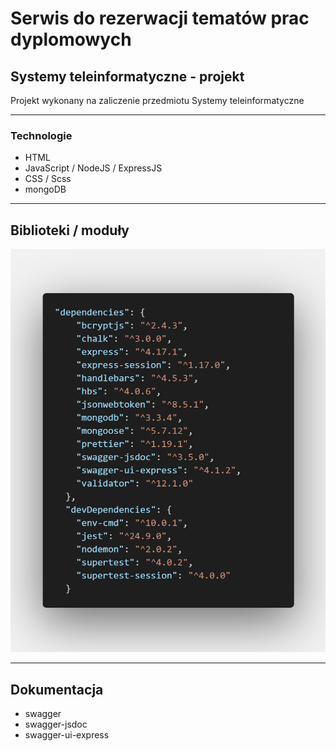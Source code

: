 # Serwis do rezerwacji tematów prac dyplomowych

## Systemy teleinformatyczne - projekt

Projekt wykonany na zaliczenie przedmiotu Systemy teleinformatyczne

---

### Technologie

* HTML
* JavaScript / NodeJS / ExpressJS
* CSS / Scss
* mongoDB

---

## Biblioteki / moduły

![Fromatowanie kodu](/public/img/deps.png)

---

## Dokumentacja

* swagger
* swagger-jsdoc
* swagger-ui-express




